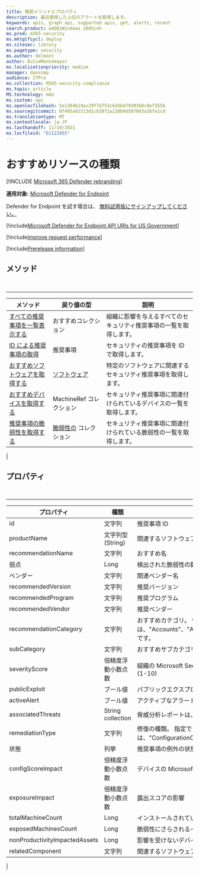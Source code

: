```yaml
---
title: 推奨メソッドとプロパティ
description: 最近使用した上位のアラートを取得します。
keywords: apis, graph api, supported apis, get, alerts, recent
search.product: eADQiWindows 10XVcnh
ms.prod: m365-security
ms.mktglfcycl: deploy
ms.sitesec: library
ms.pagetype: security
ms.author: dolmont
author: DulceMontemayor
ms.localizationpriority: medium
manager: dansimp
audience: ITPro
ms.collection: M365-security-compliance
ms.topic: article
MS.technology: mde
ms.custom: api
ms.openlocfilehash: 5e1364b19ac29f7d753c6d5b479303b8c0ef355b
ms.sourcegitcommit: 07405a81513d1c63071a128b9d5070d3a3bfe1cd
ms.translationtype: MT
ms.contentlocale: ja-JP
ms.lasthandoff: 11/19/2021
ms.locfileid: "61122455"
---
```

# <a name="recommendation-resource-type"></a>おすすめリソースの種類

[!INCLUDE [Microsoft 365 Defender rebranding](../../includes/microsoft-defender.md)]


**適用対象:** [Microsoft Defender for Endpoint](https://go.microsoft.com/fwlink/?linkid=2154037)

Defender for Endpoint を試す場合は、 [無料試用版にサインアップしてください。](https://signup.microsoft.com/create-account/signup?products=7f379fee-c4f9-4278-b0a1-e4c8c2fcdf7e&ru=https://aka.ms/MDEp2OpenTrial?ocid=docs-wdatp-exposedapis-abovefoldlink)

[!include[Microsoft Defender for Endpoint API URIs for US Government](../../includes/microsoft-defender-api-usgov.md)]

[!include[Improve request performance](../../includes/improve-request-performance.md)]

[!include[Prerelease information](../../includes/prerelease.md)]

## <a name="methods"></a>メソッド

<br>

****

|メソッド|戻り値の型|説明|
|---|---|---|
|[すべての推奨事項を一覧表示する](get-all-recommendations.md)|おすすめコレクション|組織に影響を与えるすべてのセキュリティ推奨事項の一覧を取得します。|
|[ID による推奨事項の取得](get-recommendation-by-id.md)|推奨事項|セキュリティの推奨事項を ID で取得します。|
|[おすすめソフトウェアを取得する](list-recommendation-software.md)|[ソフトウェア](software.md)|特定のソフトウェアに関連するセキュリティ推奨事項を取得します。|
|[おすすめデバイスを取得する](get-recommendation-machines.md)|MachineRef コレクション|セキュリティ推奨事項に関連付けられているデバイスの一覧を取得します。|
|[推奨事項の脆弱性を取得する](get-recommendation-vulnerabilities.md)|[脆弱性の](vulnerability.md) コレクション|セキュリティ推奨事項に関連付けられている脆弱性の一覧を取得します。|
|

## <a name="properties"></a>プロパティ

<br>

****

|プロパティ|種類|説明|
|---|---|---|
|id|文字列|推奨事項 ID|
|productName|文字列型 (String)|関連するソフトウェア名|
|recommendationName|文字列|おすすめ名|
|弱点|Long|検出された脆弱性の数|
|ベンダー|文字列|関連ベンダー名|
|recommendedVersion|文字列|推奨バージョン|
|recommendedProgram|文字列|推奨プログラム|
|recommendedVendor|文字列|推奨ベンダー|
|recommendationCategory|文字列|おすすめカテゴリ。 使用できる値は、"Accounts"、"Application"、"Network"、"OS"、"SecurityControls" です。|
|subCategory|文字列|おすすめサブカテゴリ|
|severityScore|倍精度浮動小数点数|組織の Microsoft Secure Score for Devices に対する構成の潜在的な影響 (1-10)|
|publicExploit|ブール値|パブリックエクスプロイトが利用可能|
|activeAlert|ブール値|アクティブなアラートは、この推奨事項に関連付けられている|
|associatedThreats|String collection|脅威分析レポートは、この推奨事項に関連付けられている|
|remediationType|文字列|修復の種類。 指定できる値は、"ConfigurationChange"、"Update"、"Upgrade"、"Uninstall" です。|
|状態|列挙|推奨事項の例外の状態。 指定できる値は、"Active" と "Exception" です。|
|configScoreImpact|倍精度浮動小数点数|デバイスの Microsoft Secure Score の影響|
|exposureImpact|倍精度浮動小数点数|露出スコアの影響|
|totalMachineCount|Long|インストールされているデバイスの数|
|exposedMachinesCount|Long|脆弱性にさらされるインストール済みデバイスの数|
|nonProductivityImpactedAssets|Long|影響を受けないデバイスの数|
|relatedComponent|文字列|関連するソフトウェア コンポーネント|
|
